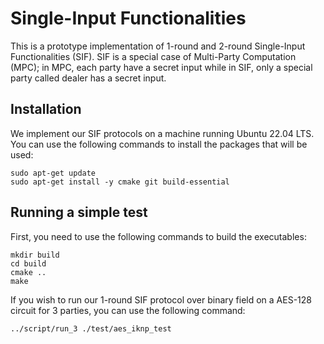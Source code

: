 # Single-Input Functionalities

This is a prototype implementation of 1-round and 2-round Single-Input Functionalities (SIF). SIF is a special case of Multi-Party Computation (MPC); in MPC, each party have a secret input while in SIF, only a special party called dealer has a secret input.

## Installation

We implement our SIF protocols on a machine running Ubuntu 22.04 LTS. You can use the following commands to install the packages that will be used:

```
sudo apt-get update
sudo apt-get install -y cmake git build-essential
```

## Running a simple test

First, you need to use the following commands to build the executables:
```
mkdir build
cd build
cmake ..
make
```

If you wish to run our 1-round SIF protocol over binary field on a AES-128 circuit for 3 parties, you can use the following command:
```
../script/run_3 ./test/aes_iknp_test 
```
